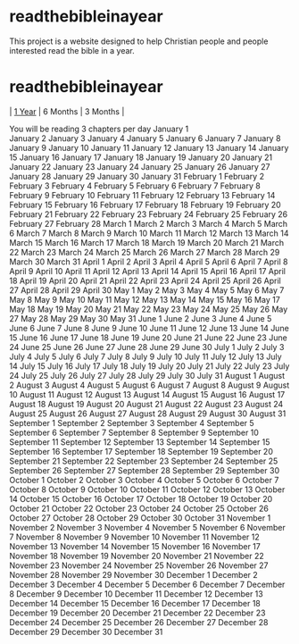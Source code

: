 # readthebibleinayear
This project is a website designed to help Christian people and people interested read the bible in a year.
# readthebibleinayear
| [1 Year](1Year)        | 6 Months           | 3 Months  |

You will be reading 3 chapters per day
January 1 <br />
January 2
January 3
January 4
January 5
January 6
January 7
January 8
January 9
January 10
January 11
January 12
January 13
January 14
January 15
January 16
January 17
January 18
January 19
January 20
January 21
January 22
January 23
January 24
January 25
January 26
January 27
January 28
January 29
January 30
January 31
February 1
February 2
February 3
February 4
February 5
February 6
February 7
February 8
February 9
February 10
February 11
February 12
February 13
February 14
February 15
February 16
February 17
February 18
February 19
February 20
February 21
February 22
February 23
February 24
February 25
February 26
February 27
February 28
March 1
March 2
March 3
March 4
March 5
March 6
March 7
March 8
March 9
March 10
March 11
March 12
March 13
March 14
March 15
March 16
March 17
March 18
March 19
March 20
March 21
March 22
March 23
March 24
March 25
March 26
March 27
March 28
March 29
March 30
March 31
April 1
April 2
April 3
April 4
April 5
April 6
April 7
April 8
April 9
April 10
April 11
April 12
April 13
April 14
April 15
April 16
April 17
April 18
April 19
April 20
April 21
April 22
April 23
April 24
April 25
April 26
April 27
April 28
April 29
April 30
May 1
May 2
May 3
May 4
May 5
May 6
May 7
May 8
May 9
May 10
May 11
May 12
May 13
May 14
May 15
May 16
May 17
May 18
May 19
May 20
May 21
May 22
May 23
May 24
May 25
May 26
May 27
May 28
May 29
May 30
May 31
June 1
June 2
June 3
June 4
June 5
June 6
June 7
June 8
June 9
June 10
June 11
June 12
June 13
June 14
June 15
June 16
June 17
June 18
June 19
June 20
June 21
June 22
June 23
June 24
June 25
June 26
June 27
June 28
June 29
June 30
July 1
July 2
July 3
July 4
July 5
July 6
July 7
July 8
July 9
July 10
July 11
July 12
July 13
July 14
July 15
July 16
July 17
July 18
July 19
July 20
July 21
July 22
July 23
July 24
July 25
July 26
July 27
July 28
July 29
July 30
July 31
August 1
August 2
August 3
August 4
August 5
August 6
August 7
August 8
August 9
August 10
August 11
August 12
August 13
August 14
August 15
August 16
August 17
August 18
August 19
August 20
August 21
August 22
August 23
August 24
August 25
August 26
August 27
August 28
August 29
August 30
August 31
September 1
September 2
September 3
September 4
September 5
September 6
September 7
September 8
September 9
September 10
September 11
September 12
September 13
September 14
September 15
September 16
September 17
September 18
September 19
September 20
September 21
September 22
September 23
September 24
September 25
September 26
September 27
September 28
September 29
September 30
October 1
October 2
October 3
October 4
October 5
October 6
October 7
October 8
October 9
October 10
October 11
October 12
October 13
October 14
October 15
October 16
October 17
October 18
October 19
October 20
October 21
October 22
October 23
October 24
October 25
October 26
October 27
October 28
October 29
October 30
October 31
November 1
November 2
November 3
November 4
November 5
November 6
November 7
November 8
November 9
November 10
November 11
November 12
November 13
November 14
November 15
November 16
November 17
November 18
November 19
November 20
November 21
November 22
November 23
November 24
November 25
November 26
November 27
November 28
November 29
November 30
December 1
December 2
December 3
December 4
December 5
December 6
December 7
December 8
December 9
December 10
December 11
December 12
December 13
December 14
December 15
December 16
December 17
December 18
December 19
December 20
December 21
December 22
December 23
December 24
December 25
December 26
December 27
December 28
December 29
December 30
December 31

